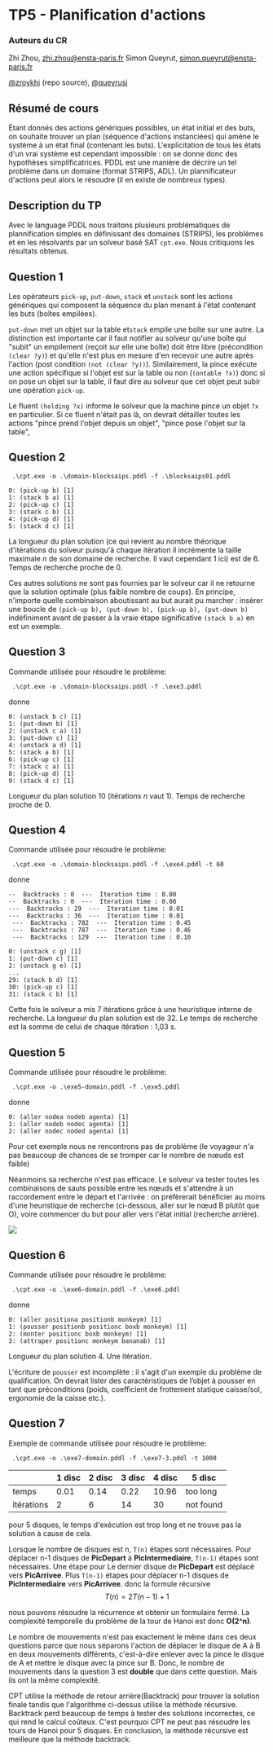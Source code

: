 TP5 - Planification d'actions 
====

### Auteurs du CR
Zhi Zhou, <zhi.zhou@ensta-paris.fr>
 Simon Queyrut,  <simon.queyrut@ensta-paris.fr>
 
 [@zroykhi](https://github.com/zroykhi) (repo source), [@queyrusi][github] 

[github]: http://github.com/queyrusi

Résumé de cours
----
Étant donnés des actions génériques possibles, un état initial et des buts, on souhaite trouver un plan (séquence d'actions instanciées) qui amène le système à un état final (contenant les buts). L'explicitation de tous les états d'un vrai système est cependant impossible : on se donne donc des hypothèses simplificatrices. PDDL est une manière de décrire un tel problème dans un domaine (format STRIPS, ADL). Un plannificateur d'actions peut alors le résoudre (il en existe de nombreux types).



Description du TP
---
Avec le language PDDL nous traitons plusieurs problématiques de plannification simples en définissant des domaines (STRIPS), les problèmes et en les résolvants par un solveur basé SAT `cpt.exe`. Nous critiquons les résultats obtenus.


Question 1
-----
Les opérateurs `pick-up`, `put-down`, `stack` et `unstack` sont les actions génériques qui composent la séquence du plan menant à l'état contenant les buts (boîtes empilées).

`put-down` met un objet sur la table et`stack` empile une boîte sur une autre. La distinction est importante car il faut notifier au solveur qu'une boîte qui "subit" un empilement (reçoit sur elle une boîte) doit être libre (précondition `(clear ?y)`) et qu'elle n'est plus en mesure d'en recevoir une autre après l'action (post condition `(not (clear ?y))`). Similairement, la pince exécute une action spécifique si l'objet est sur la table ou non (`(ontable ?x)`) donc si on pose un objet sur la table, il faut dire au solveur que cet objet peut subir une opération `pick-up`.

Le fluent `(holding ?x)` informe le solveur que la machine pince un objet `?x` en particulier. Si ce fluent n'était pas là, on devrait détailler toutes les actions "pince prend l'objet depuis un objet", "pince pose l'objet sur la table", 



Question 2
-----
```
 .\cpt.exe -o .\domain-blocksaips.pddl -f .\blocksaips01.pddl

0: (pick-up b) [1]
1: (stack b a) [1]
2: (pick-up c) [1]
3: (stack c b) [1]
4: (pick-up d) [1]
5: (stack d c) [1]
```
La longueur du plan solution (ce qui revient au nombre théorique d'itérations du solveur puisqu'à chaque itération il incrémente la taille maximale $n$ de son domaine de recherche. Il vaut cependant 1 ici) est de 6. Temps de recherche proche de 0.

Ces autres solutions ne sont pas fournies par le solveur car il ne retourne que la solution optimale (plus faible nombre de coups). En principe, n'importe quelle combinaison aboutissant au but aurait pu marcher : insérer une boucle de `(pick-up b), (put-down b), (pick-up b), (put-down b)` indéfiniment avant de passer à la vraie étape significative `(stack b a)` en est un exemple. 

Question 3
-----
Commande utilisée pour résoudre le problème:
```
 .\cpt.exe -o .\domain-blocksaips.pddl -f .\exe3.pddl
```
donne
```
0: (unstack b c) [1]
1: (put-down b) [1]
2: (unstack c a) [1]
3: (put-down c) [1]
4: (unstack a d) [1]
5: (stack a b) [1]
6: (pick-up c) [1]
7: (stack c a) [1]
8: (pick-up d) [1]
9: (stack d c) [1]
```
Longueur du plan solution 10 (itérations $n$ vaut 1). Temps de recherche proche de 0. 


Question 4
-----
Commande utilisée pour résoudre le problème:
```
 .\cpt.exe -o .\domain-blocksaips.pddl -f .\exe4.pddl -t 60
```
donne
```
--  Backtracks : 0  ---  Iteration time : 0.00
--  Backtracks : 0  ---  Iteration time : 0.00
---  Backtracks : 29  ---  Iteration time : 0.01
---  Backtracks : 36  ---  Iteration time : 0.01
 ---  Backtracks : 782  ---  Iteration time : 0.45
 ---  Backtracks : 787  ---  Iteration time : 0.46
 ---  Backtracks : 129  ---  Iteration time : 0.10

0: (unstack c g) [1]
1: (put-down c) [1]
2: (unstack g e) [1]
...
29: (stack b d) [1]
30: (pick-up c) [1]
31: (stack c b) [1]
```
Cette fois le solveur a mis 7 itérations grâce à une heuristique interne de recherche. La longueur du plan solution est de 32. Le temps de recherche est la somme de celui de chaque itération : 1,03 s.

Question 5
-----
Commande utilisée pour résoudre le problème:
```
 .\cpt.exe -o .\exe5-domain.pddl -f .\exe5.pddl
```
donne
```
0: (aller nodea nodeb agenta) [1]
1: (aller nodeb nodec agenta) [1]
2: (aller nodec noded agenta) [1]
```
Pour cet exemple nous ne rencontrons pas de problème (le voyageur n'a pas beaucoup de chances de se tromper car le nombre de nœuds est faible)


Néanmoins sa recherche n'est pas efficace. Le solveur va tester toutes les combinaisons de sauts possible entre les nœuds et s'attendre à un raccordement entre le départ et l'arrivée : on préfèrerait bénéficier au moins d'une heuristique de recherche (ci-dessous, aller sur le nœud B plutôt que O), voire commencer du but pour aller vers l'état initial (recherche arrière).

![](https://markdown.data-ensta.fr/uploads/upload_57fc127a34fe37a9f1b264b9825eca9b.png)


Question 6
-----
Commande utilisée pour résoudre le problème:
```
 .\cpt.exe -o .\exe6-domain.pddl -f .\exe6.pddl
```
donne
```
0: (aller positiona positionb monkeym) [1]
1: (pousser positionb positionc boxb monkeym) [1]
2: (monter positionc boxb monkeym) [1]
3: (attraper positionc monkeym bananab) [1]
```
Longueur du plan solution 4. Une itération.

L'écriture de `pousser` est incomplète : il s'agit d'un exemple du problème de qualification. On devrait lister des caractéristiques de l’objet à pousser en tant que préconditions (poids, coefficient de frottement statique caisse/sol, ergonomie de la caisse etc.).

Question 7
-----
Exemple de commande utilisée pour résoudre le problème:
```
 .\cpt.exe -o .\exe7-domain.pddl -f .\exe7-3.pddl -t 1000
```

|            | 1 disc  |  2 disc |  3 disc  |  4 disc  |  5 disc  |
|------------|---------|---------|----------|----------|----------|
| temps      | 0.01    | 0.14    | 0.22     |  10.96   | too long |
| itérations |  2      |  6      | 14       |  30      |not found |

pour 5 disques, le temps d'exécution est trop long et ne trouve pas la solution à cause de cela.

Lorsque le nombre de disques est n, `T(n)` étapes sont nécessaires. Pour déplacer n-1 disques de **PicDepart** à **PicIntermediaire**, `T(n-1)` étapes sont nécessaires. Une étape pour Le dernier disque de **PicDepart** est déplacé vers **PicArrivee**. Plus `T(n-1)` étapes pour déplacer n-1 disques de **PicIntermediaire** vers **PicArrivee**. donc la formule récursive $$T (n) = 2T (n-1) +1$$

nous pouvons résoudre la récurrence et obtenir un formulaire fermé. La complexité temporelle du problème de la tour de Hanoi est donc **O(2^n)**.

Le nombre de mouvements n'est pas exactement le même dans ces deux questions parce que nous séparons l'action de déplacer le disque de A à B en deux mouvements différents, c'est-à-dire enlever avec la pince le disque de A et mettre le disque avec la pince sur B. Donc, le nombre de mouvements dans la question 3 est **double** que dans cette question. Mais ils ont la même complexité.

CPT utilise la méthode de retour arrière(Backtrack) pour trouver la solution finale tandis que l'algorithme ci-dessus utilise la méthode récursive. Backtrack perd beaucoup de temps à tester des solutions incorrectes, ce qui rend le calcul coûteux. C'est pourquoi CPT ne peut pas résoudre les tours de Hanoi pour 5 disques. En conclusion, la méthode récursive est meilleure que la méthode backtrack.
